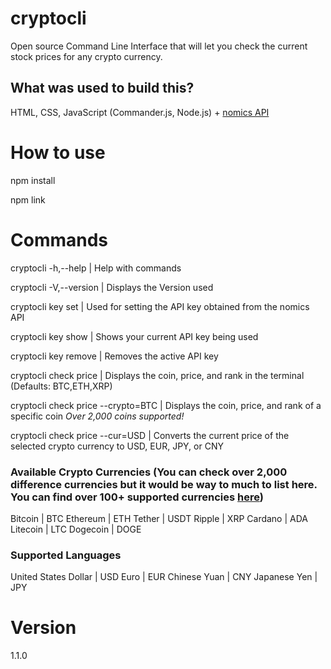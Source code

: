 # cryptocli

Open source Command Line Interface that will let you check the current stock prices for any crypto currency.

## What was used to build this?

HTML, CSS, JavaScript (Commander.js, Node.js) + [nomics API](https://p.nomics.com/cryptocurrency-bitcoin-api)

# How to use

npm install

npm link

# Commands

cryptocli -h,--help | Help with commands

cryptocli -V,--version | Displays the Version used

cryptocli key set | Used for setting the API key obtained from the nomics API

cryptocli key show | Shows your current API key being used

cryptocli key remove | Removes the active API key

cryptocli check price | Displays the coin, price, and rank in the terminal (Defaults: BTC,ETH,XRP)

cryptocli check price --crypto=BTC | Displays the coin, price, and rank of a specific coin _Over 2,000 coins supported!_

cryptocli check price --cur=USD | Converts the current price of the selected crypto currency to USD, EUR, JPY, or CNY

### Available Crypto Currencies (You can check over 2,000 difference currencies but it would be way to much to list here. You can find over 100+ supported currencies [here](https://github.com/GhostlyPy/cryptocli/blob/master/List/Supported_Currencies.csv))

Bitcoin | BTC
Ethereum | ETH
Tether | USDT
Ripple | XRP
Cardano | ADA
Litecoin | LTC
Dogecoin | DOGE

### Supported Languages

United States Dollar | USD
Euro | EUR
Chinese Yuan | CNY
Japanese Yen | JPY

# Version

1.1.0
